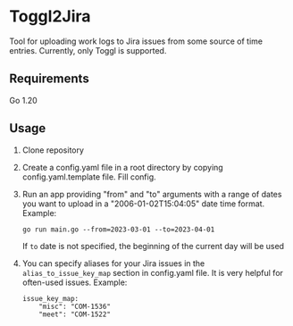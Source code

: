 # Toggl2Jira

Tool for uploading work logs to Jira issues from some source of time entries. Currently, only Toggl is supported.

## Requirements

Go 1.20

## Usage

1. Clone repository
2. Create a config.yaml file in a root directory by copying config.yaml.template file. Fill config.
3. Run an app providing "from" and "to" arguments with a range of dates you want to upload in a "2006-01-02T15:04:05" date time format. Example:

    ```go run main.go --from=2023-03-01 --to=2023-04-01```

    If `to` date is not specified, the beginning of the current day will be used
4. You can specify aliases for your Jira issues in the `alias_to_issue_key_map` section in config.yaml file. It is very helpful for often-used issues. Example:
    ```
    issue_key_map:
        "misc": "COM-1536"
        "meet": "COM-1522"
    ```